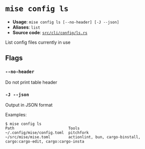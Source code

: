 # `mise config ls`

- **Usage**: `mise config ls [--no-header] [-J --json]`
- **Aliases**: `list`
- **Source code**: [`src/cli/config/ls.rs`](https://github.com/jdx/mise/blob/main/src/cli/config/ls.rs)

List config files currently in use

## Flags

### `--no-header`

Do not print table header

### `-J --json`

Output in JSON format

Examples:

    $ mise config ls
    Path                        Tools
    ~/.config/mise/config.toml  pitchfork
    ~/src/mise/mise.toml        actionlint, bun, cargo-binstall, cargo:cargo-edit, cargo:cargo-insta
